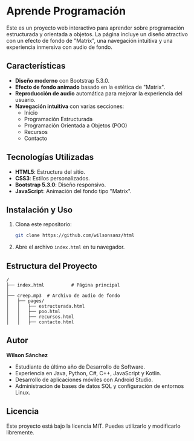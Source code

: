 # Aprende Programación

Este es un proyecto web interactivo para aprender sobre programación estructurada y orientada a objetos. La página incluye un diseño atractivo con un efecto de fondo de "Matrix", una navegación intuitiva y una experiencia inmersiva con audio de fondo.

## Características

- **Diseño moderno** con Bootstrap 5.3.0.
- **Efecto de fondo animado** basado en la estética de "Matrix".
- **Reproducción de audio** automática para mejorar la experiencia del usuario.
- **Navegación intuitiva** con varias secciones:
  - Inicio
  - Programación Estructurada
  - Programación Orientada a Objetos (POO)
  - Recursos
  - Contacto

## Tecnologías Utilizadas

- **HTML5**: Estructura del sitio.
- **CSS3**: Estilos personalizados.
- **Bootstrap 5.3.0**: Diseño responsivo.
- **JavaScript**: Animación del fondo tipo "Matrix".

## Instalación y Uso

1. Clona este repositorio:
   ```bash
   git clone https://github.com/wilsonsanz/html
   ```
2. Abre el archivo `index.html` en tu navegador.


## Estructura del Proyecto

```
/
├── index.html          # Página principal 
│   
├── creep.mp3  # Archivo de audio de fondo
│   ├── pages/
│   │   ├── estructurada.html
│   │   ├── poo.html
│   │   ├── recursos.html
│   │   ├── contacto.html
```

## Autor

**Wilson Sánchez**
- Estudiante de último año de Desarrollo de Software.
- Experiencia en Java, Python, C#, C++, JavaScript y Kotlin.
- Desarrollo de aplicaciones móviles con Android Studio.
- Administración de bases de datos SQL y configuración de entornos Linux.

## Licencia

Este proyecto está bajo la licencia MIT. Puedes utilizarlo y modificarlo libremente.


